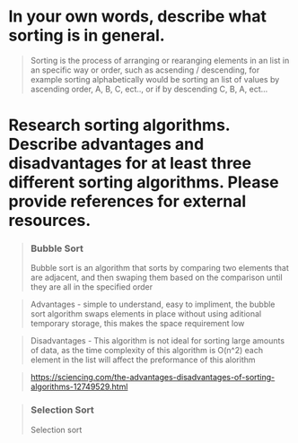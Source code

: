 # In your own words, describe what sorting is in general. 
> Sorting is the process of arranging or rearanging elements in an list in an specific way or order, such as acsending / descending, for example sorting alphabetically would be sorting an list of values by ascending order, A, B, C, ect.., or if by descending C, B, A, ect...

# Research sorting algorithms. Describe advantages and disadvantages for at least three different sorting algorithms. Please provide references for external resources.

> ### Bubble Sort
> Bubble sort is an algorithm that sorts by comparing two elements that are adjacent, and then swaping them based on the comparison until they are all in the specified order

> Advantages - simple to understand, easy to impliment, the bubble sort algorithm swaps elements in place without using aditional temporary storage, this makes the space requirement low

> Disadvantages - This algorithm is not ideal for sorting large amounts of data, as the time complexity of this algorithm is O(n^2) each element in the list will affect the preformance of this alorithm

> https://sciencing.com/the-advantages-disadvantages-of-sorting-algorithms-12749529.html

> ### Selection Sort
> Selection sort